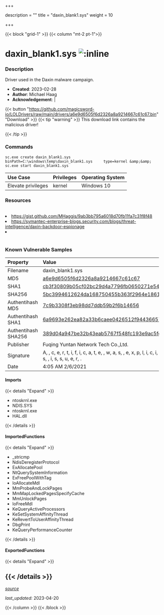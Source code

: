 +++

description = ""
title = "daxin_blank1.sys"
weight = 10

+++


{{< block "grid-1" >}}
{{< column "mt-2 pt-1">}}


# daxin_blank1.sys ![:inline](/images/twitter_verified.png) 


### Description

Driver used in the Daxin malware campaign.

- **Created**: 2023-02-28
- **Author**: Michael Haag
- **Acknowledgement**:  | [](https://twitter.com/)

{{< button "https://github.com/magicsword-io/LOLDrivers/raw/main/drivers/a6e9d6505f6d2326a8a9214667c61c67.bin" "Download" >}}
{{< tip "warning" >}}
This download link contains the malicious driver!

{{< /tip >}}

### Commands

```
sc.exe create daxin_blank1.sys binPath=C:\windows\temp\daxin_blank1.sys     type=kernel &amp;&amp; sc.exe start daxin_blank1.sys
```

| Use Case | Privileges | Operating System | 
|:---- | ---- | ---- |
| Elevate privileges | kernel | Windows 10 |

### Resources
<br>
<li><a href="https://gist.github.com/MHaggis/9ab3bb795a6018d70fb11fa7c31f8f48">https://gist.github.com/MHaggis/9ab3bb795a6018d70fb11fa7c31f8f48</a></li>
<li><a href="https://symantec-enterprise-blogs.security.com/blogs/threat-intelligence/daxin-backdoor-espionage">https://symantec-enterprise-blogs.security.com/blogs/threat-intelligence/daxin-backdoor-espionage</a></li>
<li><a href=""></a></li>
<br>

### Known Vulnerable Samples

| Property           | Value |
|:-------------------|:------|
| Filename           | daxin_blank1.sys |
| MD5                | [a6e9d6505f6d2326a8a9214667c61c67](https://www.virustotal.com/gui/file/a6e9d6505f6d2326a8a9214667c61c67) |
| SHA1               | [cb3f30809b05cf02bc29d4a7796fb0650271e542](https://www.virustotal.com/gui/file/cb3f30809b05cf02bc29d4a7796fb0650271e542) |
| SHA256             | [5bc3994612624da168750455b363f2964e1861dba4f1c305df01b970ac02a7ae](https://www.virustotal.com/gui/file/5bc3994612624da168750455b363f2964e1861dba4f1c305df01b970ac02a7ae) |
| Authentihash MD5   | [7c9b3308f3eb98dd7ddb59b2f6b14656](https://www.virustotal.com/gui/search/authentihash%253A7c9b3308f3eb98dd7ddb59b2f6b14656) |
| Authentihash SHA1  | [6a9693e262ea82a33b6caee0426512f944366577](https://www.virustotal.com/gui/search/authentihash%253A6a9693e262ea82a33b6caee0426512f944366577) |
| Authentihash SHA256| [389d04a947be32b43eab5767f548fc193e9ac5fe5225a3b6dc26ddc80c326d7d](https://www.virustotal.com/gui/search/authentihash%253A389d04a947be32b43eab5767f548fc193e9ac5fe5225a3b6dc26ddc80c326d7d) |
| Publisher         | Fuqing Yuntan Network Tech Co.,Ltd. |
| Signature         | A,  , c, e, r, t, i, f, i, c, a, t, e,  , w, a, s,  , e, x, p, l, i, c, i, t, l, y,  , r, e, v, o, k, e, d,  , b, y,  , i, t, s,  , i, s, s, u, e, r, .   |
| Date                | 4:05 AM 2/6/2021 |


#### Imports
{{< details "Expand" >}}
* ntoskrnl.exe
* NDIS.SYS
* ntoskrnl.exe
* HAL.dll

{{< /details >}}
#### ImportedFunctions
{{< details "Expand" >}}
* _stricmp
* NdisDeregisterProtocol
* ExAllocatePool
* NtQuerySystemInformation
* ExFreePoolWithTag
* IoAllocateMdl
* MmProbeAndLockPages
* MmMapLockedPagesSpecifyCache
* MmUnlockPages
* IoFreeMdl
* KeQueryActiveProcessors
* KeSetSystemAffinityThread
* KeRevertToUserAffinityThread
* DbgPrint
* KeQueryPerformanceCounter

{{< /details >}}
#### ExportedFunctions
{{< details "Expand" >}}

{{< /details >}}
-----



[*source*](https://github.com/magicsword-io/LOLDrivers/tree/main/yaml/daxin_blank1.yaml)

*last_updated:* 2023-04-20








{{< /column >}}
{{< /block >}}
